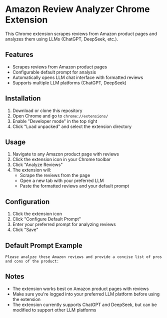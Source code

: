 # Amazon Review Analyzer Chrome Extension

This Chrome extension scrapes reviews from Amazon product pages and analyzes them using LLMs (ChatGPT, DeepSeek, etc.).

## Features

- Scrapes reviews from Amazon product pages
- Configurable default prompt for analysis
- Automatically opens LLM chat interface with formatted reviews
- Supports multiple LLM platforms (ChatGPT, DeepSeek)

## Installation

1. Download or clone this repository
2. Open Chrome and go to `chrome://extensions/`
3. Enable "Developer mode" in the top right
4. Click "Load unpacked" and select the extension directory

## Usage

1. Navigate to any Amazon product page with reviews
2. Click the extension icon in your Chrome toolbar
3. Click "Analyze Reviews"
4. The extension will:
   - Scrape the reviews from the page
   - Open a new tab with your preferred LLM
   - Paste the formatted reviews and your default prompt

## Configuration

1. Click the extension icon
2. Click "Configure Default Prompt"
3. Enter your preferred prompt for analyzing reviews
4. Click "Save"

## Default Prompt Example

```
Please analyze these Amazon reviews and provide a concise list of pros and cons of the product:
```

## Notes

- The extension works best on Amazon product pages with reviews
- Make sure you're logged into your preferred LLM platform before using the extension
- The extension currently supports ChatGPT and DeepSeek, but can be modified to support other LLM platforms 